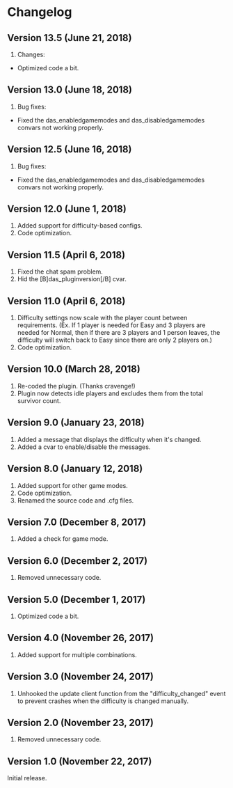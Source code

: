 # Changelog

## Version 13.5 (June 21, 2018)

1. Changes:

- Optimized code a bit.

## Version 13.0 (June 18, 2018)

1. Bug fixes:

- Fixed the das_enabledgamemodes and das_disabledgamemodes convars not working properly.

## Version 12.5 (June 16, 2018)

1. Bug fixes:

- Fixed the das_enabledgamemodes and das_disabledgamemodes convars not working properly.

## Version 12.0 (June 1, 2018)

1. Added support for difficulty-based configs.
2. Code optimization.

## Version 11.5 (April 6, 2018)

1. Fixed the chat spam problem.
2. Hid the [B]das_pluginversion[/B] cvar.

## Version 11.0 (April 6, 2018)

1. Difficulty settings now scale with the player count between requirements. (Ex. If 1 player is needed for Easy and 3 players are needed for Normal, then if there are 3 players and 1 person leaves, the difficulty will switch back to Easy since there are only 2 players on.)
2. Code optimization.

## Version 10.0 (March 28, 2018)

1. Re-coded the plugin. (Thanks cravenge!)
2. Plugin now detects idle players and excludes them from the total survivor count.

## Version 9.0 (January 23, 2018)

1. Added a message that displays the difficulty when it's changed.
2. Added a cvar to enable/disable the messages.

## Version 8.0 (January 12, 2018)

1. Added support for other game modes.
2. Code optimization.
3. Renamed the source code and .cfg files.

## Version 7.0 (December 8, 2017)

1. Added a check for game mode.

## Version 6.0 (December 2, 2017)

1. Removed unnecessary code.

## Version 5.0 (December 1, 2017)

1. Optimized code a bit.

## Version 4.0 (November 26, 2017)

1. Added support for multiple combinations.

## Version 3.0 (November 24, 2017)

1. Unhooked the update client function from the "difficulty_changed" event to prevent crashes when the difficulty is changed manually.

## Version 2.0 (November 23, 2017)

1. Removed unnecessary code.

## Version 1.0 (November 22, 2017)

Initial release.
